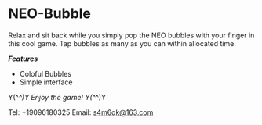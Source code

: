 # NEO-Bubble

Relax and sit back while you simply pop the NEO bubbles with your finger in this cool game. Tap bubbles as many as you can within allocated time.

***Features***

- Coloful Bubbles
- Simple interface 

Y(^_^)Y Enjoy the game! Y(^_^)Y

Tel: +19096180325
Email: s4m6qk@163.com
